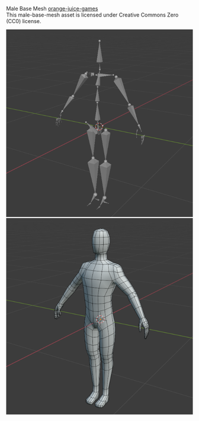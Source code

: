 Male Base Mesh [orange-juice-games](https://orange-juice-games.itch.io/)  
This male-base-mesh asset is licensed under Creative Commons Zero (CC0) license.

![](VQ93Qd.png)![](VeZyqq.png)

